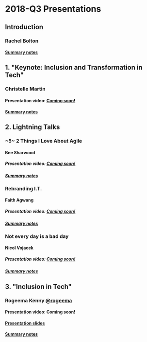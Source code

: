 # 2018-Q3 Presentations

## Introduction
### Rachel Bolton

#### [Summary notes](Introduction.md)

## 1. "Keynote: Inclusion and Transformation in Tech" 
### Christelle Martin

#### Presentation video: [Coming soon!](#)

#### [Summary notes](Keynote_Transformation_in_Tech.md)

## 2. Lightning Talks
### ~5~ 2 Things I Love About Agile
#### Bee Sharwood

##### Presentation video: [Coming soon!](#)
##### [Summary notes](Lightning_Talks_1_Love_Agile.md)

### Rebranding I.T.
#### Faith Agwang

##### Presentation video: [Coming soon!](#)
##### [Summary notes](Lightning_Talks_2_Rebranding_IT.md)

### Not every day is a bad day
#### Nicol Vojacek

##### Presentation video: [Coming soon!](#)
##### [Summary notes](Lightning_Talks_3_Not_Every_Day.md)

## 3. "Inclusion in Tech" 
### Rogeema Kenny [@rogeema](https://twitter.com/rogeema)

#### Presentation video: [Coming soon!](#)

#### [Presentation slides](Inclusion_in_Tech.pptx)

#### [Summary notes](Inclusion_in_Tech.md)
